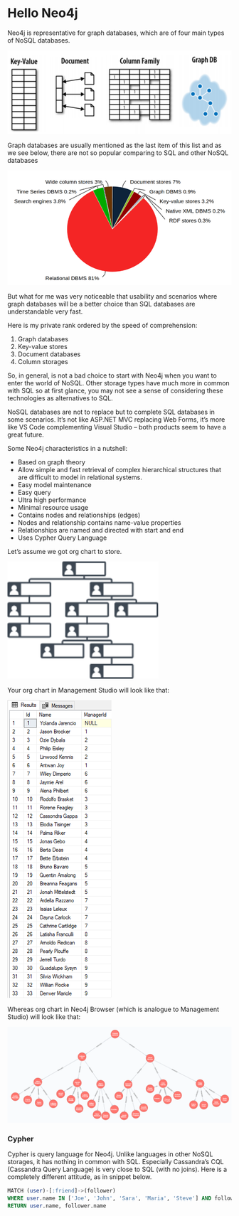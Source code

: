 ﻿# Hello Neo4j

<!-- Id: neo4j-01  -->
<!-- Categories: NoSql  -->
<!-- Date: 20200319  -->

<!-- #header -->
Neo4j is representative for graph databases, which are of four main types of NoSQL databases.
<!-- #endheader -->

![01](01.png)

Graph databases are usually mentioned as the last item of this list and as we see below, there are not so popular comparing to SQL and other NoSQL databases

![02](02.png)

But what for me was very noticeable that usability and scenarios where graph databases will be a better choice than SQL databases are understandable very fast.

Here is my private rank ordered by the speed of comprehension:

1. Graph databases
2. Key-value stores
3. Document databases
4. Column storages

So, in general, is not a bad choice to start with Neo4j when you want to enter the world of NoSQL. Other storage types have much more in common with SQL so at first glance, you may not see a sense of considering these technologies as alternatives to SQL.

NoSQL databases are not to replace but to complete SQL databases in some scenarios. It’s not like ASP.NET MVC replacing Web Forms, it’s more like VS Code complementing Visual Studio – both products seem to have a great future.

Some Neo4j characteristics in a nutshell:

- Based on graph theory
- Allow simple and fast retrieval of complex hierarchical structures that are difficult to model in relational systems.
- Easy model maintenance
- Easy query
- Ultra high performance
- Minimal resource usage
- Contains nodes and relationships (edges)
- Nodes and relationship contains name-value properties
- Relationships are named and directed with start and end
- Uses Cypher Query Language

Let’s assume we got org chart to store.

![03](03.png)

Your org chart in Management Studio will look like that:

![04](04.png)

Whereas org chart in Neo4j Browser (which is analogue to Management Studio) will look like that:

![05](05.png)

### Cypher

Cypher is query language for Neo4j. Unlike languages in other NoSQL storages, it has nothing in common with SQL. Especially Cassandra’s CQL (Cassandra Query Language) is very close to SQL (with no joins).
Here is a completely different attitude, as in snippet below.

```sql
MATCH (user)-[:friend]->(follower)
WHERE user.name IN ['Joe', 'John', 'Sara', 'Maria', 'Steve'] AND follower.name =~ 'S.*'
RETURN user.name, follower.name
```

